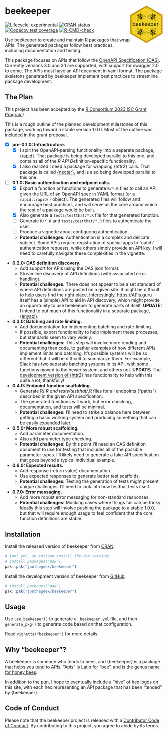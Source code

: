 
<!-- README.md is generated from README.Rmd. Please edit that file -->

# beekeeper <a href="https://jonthegeek.github.io/beekeeper/"><img src="man/figures/logo.svg" align="right" height="120" /></a>

<!-- badges: start -->

[![Lifecycle:
experimental](https://img.shields.io/badge/lifecycle-experimental-orange.svg)](https://lifecycle.r-lib.org/articles/stages.html#experimental)
[![CRAN
status](https://www.r-pkg.org/badges/version/beekeeper)](https://CRAN.R-project.org/package=beekeeper)
[![Codecov test
coverage](https://codecov.io/gh/jonthegeek/beekeeper/branch/main/graph/badge.svg)](https://app.codecov.io/gh/jonthegeek/beekeeper?branch=main)
[![R-CMD-check](https://github.com/jonthegeek/beekeeper/actions/workflows/R-CMD-check.yaml/badge.svg)](https://github.com/jonthegeek/beekeeper/actions/workflows/R-CMD-check.yaml)
<!-- badges: end -->

Use beekeeper to create and maintain R packages that wrap APIs. The
generated packages follow best practices, including documentation and
testing.

This package focuses on APIs that follow the [OpenAPI Specification
(OAS)](https://spec.openapis.org/oas/v3.1.0). Currently versions 3.0 and
3.1 are supported, with support for swagger 2.0 to come. The APIs must
have an API document in yaml format. The package skeletons generated by
beekeeper implement best practices to streamline package development.

## The Plan

This project has been accepted by the [R Consortium 2023 ISC Grant
Program](https://www.r-consortium.org/all-projects/awarded-projects/2023-group-1#api2r:%20An%20R%20Package%20for%20Auto-Generating%20R%20API%20Clients)!

This is a rough outline of the planned development milestones of this
package, working toward a stable version 1.0.0. Most of the outline was
included in the grant proposal.

- [x] **pre-0.1.0: Infrastructure.**
  - [x] I split the OpenAPI-parsing functionality into a separate
    package, [{rapid}](https://rapid.api2r.org). That package is being
    developed parallel to this one, and contains all of the *R API
    D*efinition-specific functionality.
  - [x] I also realized I need a package for wrapping {httr2} calls.
    That package is called [{nectar}](https://nectar.api2r.org), and is
    also being developed parallel to this one.
- [ ] **0.1.0: Basic authentication and endpoint calls.**
  - [x] Export a function or functions to generate `R/*.R` files to call
    an API, given the URL of an OpenAPI spec in YAML format (or a
    `rapid::rapid()` object). The generated files will follow and
    encourage best practices, and will serve as the core around which
    the rest of a package would be built.
  - [x] Also generate a `tests/testthat/*.R` file for that generated
    function.
  - [ ] Generate `R/*.R` and `tests/testthat/*.R` files to authenticate
    the user.
  - [ ] Produce a vignette about configuring authentication.
  - **Potential challenges:** Authentication is a complex and delicate
    subject. Some APIs require registration of special apps to “catch”
    authentication requests, while others simply provide an API key. I
    will need to carefully navigate these complexities in the vignette.
- **0.2.0: OAS definition discovery.**
  - Add support for APIs using the OAS json format.
  - Streamline discovery of API definitions (with associated error
    handling).
  - **Potential challenges:** There does not appear to be a set standard
    of where API definitions are posted on a given site. It might be
    difficult to help users find the right place. Interestingly,
    <https://APIs.guru> itself has a (simple) API to aid in API
    discovery, which might provide an opportunity to use beekeeper to
    generate parts of itself. **UPDATE:** I intend to put much of this
    functionality in a separate package,
    [{anyapi}](https://anyapi.api2r.org).
- **0.3.0: Batching and rate limiting.**
  - Add documentation for implementing batching and rate-limiting.
  - If possible, export functionality to help implement these processes,
    but standards seem to vary widely.
  - **Potential challenges:** This step will involve more reading and
    documenting than code, to gather examples of how different APIs
    implement limits and batching. It’s possible systems will be so
    different that it will be difficult to summarize them. For example,
    Slack has two separate batching systems in its API, with some
    functions moved to the newer system, and others not. **UPDATE:** The
    [development version of {httr2}](https://github.com/r-lib/httr2/)
    has functionality to help with this quite a lot, thankfully!
- **0.4.0: Endpoint function scaffolding.**
  - Generate R/*.R and tests/testthat/*.R files for all endpoints
    (“paths”) described in the given API specification.
  - The generated functions will work, but error checking,
    documentation, and tests will be minimal.
  - **Potential challenges:** I’ll need to strike a balance here between
    getting a basic working system and producing something that can be
    easily expanded later.
- **0.5.0: More robust scaffolding.**
  - Add parameter documentation.
  - Also add parameter type checking.
  - **Potential challenges:** By this point I’ll need an OAS definition
    document to use for testing that includes all of the possible
    parameter types. I’ll likely need to generate a fake API
    specification that goes beyond a typical individual example.
- **0.6.0: Expected results.**
  - Add response (return value) documentation.
  - Use expected responses to generate better test scaffolds.
  - **Potential challenges:** Testing the generation of tests might
    present unique challenges. I’ll need to look into how testthat tests
    itself.
- **0.7.0: Error messaging.**
  - Add more robust error messaging for non-standard responses.
  - **Potential challenges:** Mocking cases where things fail can be
    tricky. Ideally this step will involve pushing the package to a
    stable 1.0.0, but that will require enough usage to feel confident
    that the core function definitions are stable.

## Installation

<div class=".pkgdown-release">

Install the released version of beekeeper from
[CRAN](https://cran.r-project.org/):

``` r
# (not yet, so instead install the dev version)
# install.packages("pak")
pak::pak("jonthegeek/beekeeper")
```

</div>

<div class=".pkgdown-devel">

Install the development version of beekeeper from
[GitHub](https://github.com/):

``` r
# install.packages("pak")
pak::pak("jonthegeek/beekeeper")
```

</div>

## Usage

Use `use_beekeeper()` to generate a `_beekeeper.yml` file, and then
`generate_pkg()` to generate code based on that configuration.

Read `vignette("beekeeper")` for more details.

## Why “beekeeper”?

A beekeeper is someone who tends to bees, and {beekeeper} is a package
that helps you tend to APIs. “Apis” is Latin for “bee”, and is the
[genus name for honey bees](https://en.wikipedia.org/wiki/Honey_bee).

In addition to the pun, I hope to eventually include a “hive” of hex
logos on this site, with each hex representing an API package that has
been “tended” by {beekeeper}.

## Code of Conduct

Please note that the beekeeper project is released with a [Contributor
Code of
Conduct](https://jonthegeek.github.io/beekeeper/CODE_OF_CONDUCT.html).
By contributing to this project, you agree to abide by its terms.
